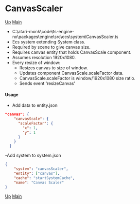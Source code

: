 # CanvasScaler

[Up](index.md)
[Main](../../../../../index.md)

-   C:\atari-monk\code\ts-engine-nx\packages\engine\src\ecs\system\CanvasScaler.ts
-   Ecs system extending System class.
-   Required by scene to give canvas size.
-   Requires canvas entity that holds CanvasScale component.
-   Assumes resolution 1920x1080.
-   Every resize of window:
    -   Resizes canvas to size of window.
    -   Updates component CanvasScale.scaleFactor data.
    -   CanvasScale.scaleFactor is window/1920x1080 size ratio.
    -   Sends event 'resizeCanvas'

#### Usage

-   Add data to entity.json

```json
"canvas": {
    "canvasScale": {
      "scaleFactor": {
        "x": 1,
        "y": 1
      }
    }
  }
```

-Add system to system.json

```json
{
    "system": "canvasScaler",
    "entity": ["canvas"],
    "cache": "startSystemCache",
    "name": "Canvas Scaler"
}
```

[Up](index.md)
[Main](../../../../../index.md)
